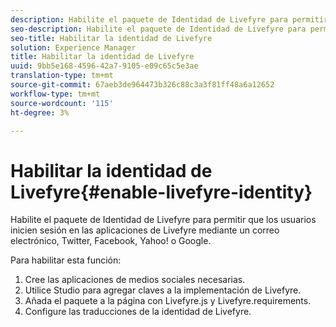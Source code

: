 ```yaml
---
description: Habilite el paquete de Identidad de Livefyre para permitir que los usuarios inicien sesión en las aplicaciones de Livefyre mediante un correo electrónico, Twitter, Facebook, Yahoo! o Google.
seo-description: Habilite el paquete de Identidad de Livefyre para permitir que los usuarios inicien sesión en las aplicaciones de Livefyre mediante un correo electrónico, Twitter, Facebook, Yahoo! o Google.
seo-title: Habilitar la identidad de Livefyre
solution: Experience Manager
title: Habilitar la identidad de Livefyre
uuid: 9bb5e168-4596-42a7-9105-e09c65c5e3ae
translation-type: tm+mt
source-git-commit: 67aeb3de964473b326c88c3a3f81ff48a6a12652
workflow-type: tm+mt
source-wordcount: '115'
ht-degree: 3%

---
```



# Habilitar la identidad de Livefyre{#enable-livefyre-identity}

Habilite el paquete de Identidad de Livefyre para permitir que los usuarios inicien sesión en las aplicaciones de Livefyre mediante un correo electrónico, Twitter, Facebook, Yahoo! o Google.

Para habilitar esta función:

1. Cree las aplicaciones de medios sociales necesarias.
1. Utilice Studio para agregar claves a la implementación de Livefyre.
1. Añada el paquete a la página con Livefyre.js y Livefyre.requirements.
1. Configure las traducciones de la identidad de Livefyre.
